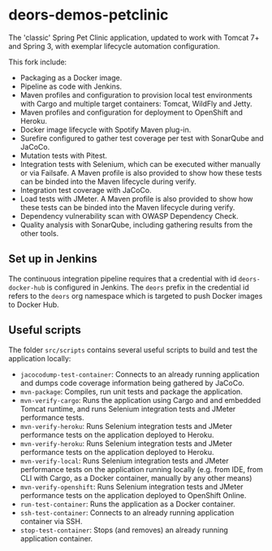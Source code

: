 # deors-demos-petclinic

The 'classic' Spring Pet Clinic application, updated to work with Tomcat 7+ and Spring 3,
with exemplar lifecycle automation configuration.

This fork include:

- Packaging as a Docker image.
- Pipeline as code with Jenkins.
- Maven profiles and configuration to provision local test environments with Cargo and
multiple target containers: Tomcat, WildFly and Jetty.
- Maven profiles and configuration for deployment to OpenShift and Heroku.
- Docker image lifecycle with Spotify Maven plug-in.
- Surefire configured to gather test coverage per test with SonarQube and JaCoCo.
- Mutation tests with Pitest.
- Integration tests with Selenium, which can be executed wither manually or via Failsafe.
A Maven profile is also provided to show how these tests can be binded into the Maven
lifecycle during verify.
- Integration test coverage with JaCoCo.
- Load tests with JMeter. A Maven profile is also provided to show how these tests can be
binded into the Maven lifecycle during verify.
- Dependency vulnerability scan with OWASP Dependency Check.
- Quality analysis with SonarQube, including gathering results from the other tools.

## Set up in Jenkins

The continuous integration pipeline requires that a credential with id `deors-docker-hub`
is configured in Jenkins. The `deors` prefix in the credential id refers to the `deors`
org namespace which is targeted to push Docker images to Docker Hub.

## Useful scripts

The folder `src/scripts` contains several useful scripts to build and test the application
locally:

- `jacocodump-test-container`: Connects to an already running application and dumps code
coverage information being gathered by JaCoCo.
- `mvn-package`: Compiles, run unit tests and package the application.
- `mvn-verify-cargo`: Runs the application using Cargo and and embedded Tomcat runtime,
and runs Selenium integration tests and JMeter performance tests.
- `mvn-verify-heroku`: Runs Selenium integration tests and JMeter performance tests on the
application deployed to Heroku.
- `mvn-verify-heroku`: Runs Selenium integration tests and JMeter performance tests on the
application deployed to Heroku.
- `mvn-verify-local`: Runs Selenium integration tests and JMeter performance tests on the
application running locally (e.g. from IDE, from CLI with Cargo, as a Docker container,
manually by any other means)
- `mvn-verify-openshift`: Runs Selenium integration tests and JMeter performance tests on the
application deployed to OpenShift Online.
- `run-test-container`: Runs the application as a Docker container.
- `ssh-test-container`: Connects to an already running application container via SSH.
- `stop-test-container`: Stops (and removes) an already running application container.
